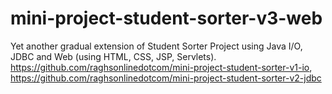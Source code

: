 # mini-project-student-sorter-v3-web
Yet another gradual extension of Student Sorter Project using Java I/O, JDBC and Web (using HTML, CSS, JSP, Servlets). https://github.com/raghsonlinedotcom/mini-project-student-sorter-v1-io, https://github.com/raghsonlinedotcom/mini-project-student-sorter-v2-jdbc
